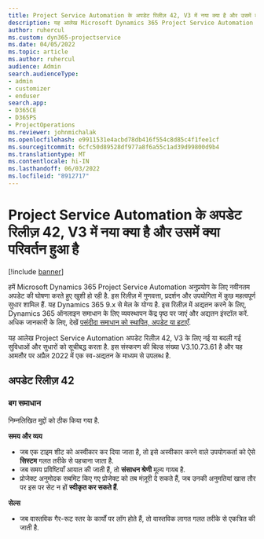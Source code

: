```yaml
---
title: Project Service Automation के अपडेट रिलीज़ 42, V3 में नया क्या है और उसमें क्या परिवर्तन हुआ है
description: यह आलेख Microsoft Dynamics 365 Project Service Automation अपडेट रिलीज़ 42, V3 में उपलब्ध सुविधाओं और सुधारों को सूचीबद्ध करता है.
author: ruhercul
ms.custom: dyn365-projectservice
ms.date: 04/05/2022
ms.topic: article
ms.author: ruhercul
audience: Admin
search.audienceType:
- admin
- customizer
- enduser
search.app:
- D365CE
- D365PS
- ProjectOperations
ms.reviewer: johnmichalak
ms.openlocfilehash: e9911531e4acbd78db416f554c8d85c4f1fee1cf
ms.sourcegitcommit: 6cfc50d89528df977a8f6a55c1ad39d99800d9b4
ms.translationtype: MT
ms.contentlocale: hi-IN
ms.lasthandoff: 06/03/2022
ms.locfileid: "8912717"
---
```

# <a name="whats-new-or-changed-in-project-service-automation-update-release-42-v3"></a>Project Service Automation के अपडेट रिलीज़ 42, V3 में नया क्या है और उसमें क्या परिवर्तन हुआ है

[!include [banner](../includes/psa-now-project-operations.md)]

हमें Microsoft Dynamics 365 Project Service Automation अनुप्रयोग के लिए नवीनतम अपडेट की घोषणा करते हुए खुशी हो रही है. इस रिलीज़ में गुणवत्ता, प्रदर्शन और उपयोगिता में कुछ महत्वपूर्ण सुधार शामिल हैं. यह Dynamics 365 9.x से मेल के योग्य है. इस रिलीज़ में अद्यतन करने के लिए, Dynamics 365 ऑनलाइन समाधान के लिए व्यवस्थापन केंद्र पृष्ठ पर जाएं और अद्यतन इंस्टॉल करें. अधिक जानकारी के लिए, देखें [पसंदीदा समाधान को स्थापित, अपडेट या हटाएँ](/power-platform/admin/install-remove-preferred-solution).

यह आलेख Project Service Automation अपडेट रिलीज़ 42, V3 के लिए नई या बदली गई सुविधाओं और सुधारों को सूचीबद्ध करता है. इस संस्करण की बिल्ड संख्या V3.10.73.61 है और यह आमतौर पर अप्रैल 2022 में एक स्व-अद्यतन के माध्यम से उपलब्ध है.

## <a name="update-release-42"></a>अपडेट रिलीज़ 42

### <a name="bug-fixes"></a>बग समाधान

निम्नलिखित मुद्दों को ठीक किया गया है.

**समय और व्यय**

- जब एक टाइम शीट को अस्वीकार कर दिया जाता है, तो इसे अस्वीकार करने वाले उपयोगकर्ता को ऐसे **सिस्टम** गलत तरीके से पहचाना जाता है.
- जब समय प्रविष्टियाँ आयात की जाती हैं, तो **संसाधन श्रेणी** मूल्य गायब है.
- प्रोजेक्ट अनुमोदक सबमिट किए गए प्रोजेक्ट को तब मंज़ूरी दे सकते हैं, जब उनकी अनुमतियां खास तौर पर इस पर सेट न हों **स्वीकृत कर सकते हैं**.

**सेल्स**

- जब वास्तविक गैर-रूट स्तर के कार्यों पर लॉग होते हैं, तो वास्तविक लागत गलत तरीके से एकत्रित की जाती है.
